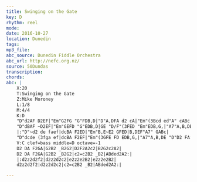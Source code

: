 ```yaml
---
title: Swinging on the Gate
key: D
rhythm: reel 
mode:
date: 2016-10-27
location: Dunedin
tags:
mp3_file:
abc_source: Dunedin Fiddle Orchestra
abc_url: http://nefc.org.nz/
source: 50Dundas
transcription:
chords: 
abc: |
    X:20
    T:Swinging on the Gate
    Z:Mike Moroney
    L:1/8
    M:4/4
    K:D
    "D"d2AF D2EF|"Em"G2FG "G"FDB,D|"D"A,DFA d2 cA|"Em"(3Bcd ed"A" cABc|
    "D"dBAF ~D2EF|"Em"GEFD "G"EDB,D|GE "D/F"(3FED "Em"EDB,G,|"A7"A,B,DE "D"D2 FA:|
    |:"D"~d2 de faef|dcBA F2ED|"Em"B,E~E2 GFED|B,DEF"A7" GABc|
    "D"dcde (3fga ef|dcBA F2EF|"Em"(3GFE FD EDB,G,|"A7"A,B,DE "D"D2 FA:|
    V:C clef=bass middle=D octave=-1
    D2 DA F2GA|G2B2 _B2G2|D2F2A2c2|B2G2c2A2|
    D2 DA F2GA|G2B2 _B2G2|c2=c2B2 _B2|ABded2A2:|
    |:d2z2d2f2|d2z2d2c2|e2z2e2B2|e2z2e2B2|
    d2z2d2f2|d2z2d2c2|c2=c2B2 _B2|ABded2A2:|

---
```




